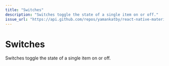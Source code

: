 ```yaml
---
title: "Switches"
description: "Switches toggle the state of a single item on or off."
issue_url: "https://api.github.com/repos/yamankatby/react-native-material/issues/5"
---
```

    
# Switches
Switches toggle the state of a single item on or off.
